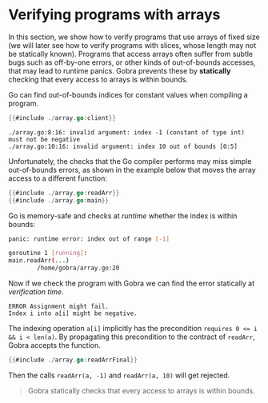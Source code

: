 # Verifying programs with arrays
<!--
explain preconditions of an indexing operation, make it clear that accesses out of bounds are excluded statically -->

In this section, we show how to verify programs that use arrays of fixed size
 (we will later see how to verify programs with slices, whose length may not be statically known).
Programs that access arrays often suffer from subtle bugs such as off-by-one errors, or other kinds of out-of-bounds accesses, that may lead to runtime panics.
Gobra prevents these by **statically** checking that every access to arrays is within bounds.

Go can find out-of-bounds indices for constant values when compiling a program.
``` go
{{#include ./array.go:client}}
```
``` text
./array.go:8:16: invalid argument: index -1 (constant of type int) must not be negative
./array.go:10:16: invalid argument: index 10 out of bounds [0:5]
```
Unfortunately, the checks that the Go compiler performs may miss simple out-of-bounds errors, as shown in the example below that moves the array access to a different function:

``` go
{{#include ./array.go:readArr}}
{{#include ./array.go:main}}
```
Go is memory-safe and checks at _runtime_ whether the index is within bounds:
``` sh
panic: runtime error: index out of range [-1]

goroutine 1 [running]:
main.readArr(...)
        /home/gobra/array.go:20
```
Now if we check the program with Gobra we can find the error statically at _verification time_.
``` text
ERROR Assignment might fail. 
Index i into a[i] might be negative.
```

<!-- and postcondition `ensures v == a[i]`. -->
The indexing operation `a[i]` implicitly has the precondition
`requires 0 <= i && i < len(a)`.
By propagating this precondition to the contract of `readArr`, Gobra accepts the function.
``` go
{{#include ./array.go:readArrFinal}}
```
Then the calls `readArr(a, -1)` and `readArr(a, 10)` will get rejected.

> Gobra statically checks that every access to arrays is within bounds.

<!-- this is also checked in specs (e.g. not well defined) -->


